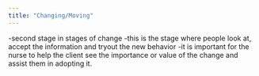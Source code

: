 ```yaml
---
title: "Changing/Moving"
---
```

-second stage in stages of change
-this is the stage where people look at, accept the information and tryout the new behavior
-it is important for the nurse to help the client see the importance or value of the change and assist them in adopting it.

